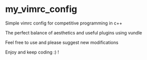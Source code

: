 # my_vimrc_config

Simple vimrc config for competitive programming in c++

The perfect balance of aesthetics and useful plugins using vundle

Feel free to use and please suggest new modifications 


Enjoy and keep coding :) !